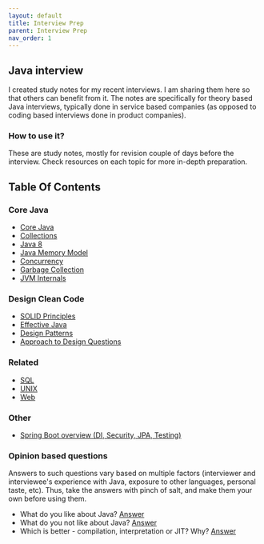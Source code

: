 ```yaml
---
layout: default
title: Interview Prep
parent: Interview Prep
nav_order: 1
---
```


## Java interview

I created study notes for my recent interviews. I am sharing them here so that others can benefit from it. 
The notes are specifically for theory based Java interviews, typically done in service based companies 
(as opposed to coding based interviews done in product companies).  

### How to use it?

These are study notes, mostly for revision couple of days before the interview. Check resources on each topic for more in-depth preparation.

## Table Of Contents 

### Core Java

- [Core Java](./core/core.html)
- [Collections](./core/collections.html)
- [Java 8](./core/java8.html)
- [Java Memory Model](./core/java_memory_model.html)
- [Concurrency](./core/concurrency.html)
- [Garbage Collection](./core/garbage_collection.html)
- [JVM Internals](./core/jvm_internals.html)

### Design Clean Code

- [SOLID Principles](./design/solid.html)
- [Effective Java](./design/effective-java.html)
- [Design Patterns](./design/design-patterns.html)
- [Approach to Design Questions](./design/approach.html)

### Related

- [SQL](./related/sql.html) 
- [UNIX](./related/unix.html)
- [Web](./related/web.html)

### Other 

- [Spring Boot overview (DI, Security, JPA, Testing)](https://deepakvadgama.com/blog/spring-cloud-wonders/)

### Opinion based questions

Answers to such questions vary based on multiple factors (interviewer and interviewee's experience with Java, exposure to other languages, personal taste, etc). Thus, take the answers with pinch of salt, and make them your own before using them.

- What do you like about Java? [Answer](./opinion/opinion.html#what-do-you-like-about-java)
- What do you not like about Java? [Answer](./opinion/opinion.html#what-do-you-not-like-about-java)
- Which is better - compilation, interpretation or JIT? Why? [Answer](./opinion/opinion.html#importance-of-compile-time-vs-jit)
